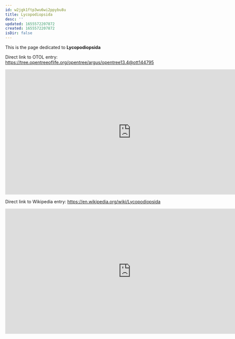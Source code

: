 ```yaml
---
id: w2jgk1ftp3wu6wi2ppybu8u
title: Lycopodiopsida
desc: ''
updated: 1655572207872
created: 1655572207872
isDir: false
---
```

This is the page dedicated to **Lycopodiopsida**


Direct link to OTOL entry: https://tree.opentreeoflife.org/opentree/argus/opentree13.4@ott144795



<html>
    <body>
    <iframe src="https://tree.opentreeoflife.org/opentree/argus/opentree13.4@ott144795"
    width="800" height="400" frameborder="0" allowfullscreen> </iframe>
    </body>
</html>
    


Direct link to Wikipedia entry: https://en.wikipedia.org/wiki/Lycopodiopsida



<html>
    <body>
    <iframe src="https://en.wikipedia.org/wiki/Lycopodiopsida"
    width="800" height="400" frameborder="0" allowfullscreen> </iframe>
    </body>
</html>
    

